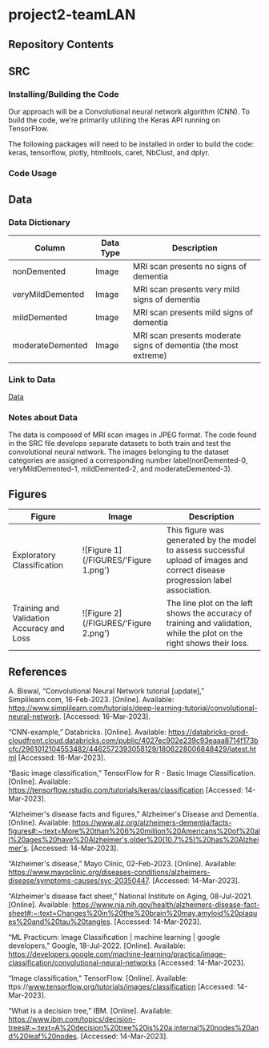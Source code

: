 # project2-teamLAN
## Repository Contents 

## SRC
### Installing/Building the Code
Our approach will be a Convolutional neural network algorithm (CNN). To build the code, we're primarily utilizing the Keras API running on TensorFlow. 

The following packages will need to be installed in order to build the code: keras, tensorflow, plotly, htmltools, caret, NbClust, and dplyr.

### Code Usage


## Data
### Data Dictionary
| Column | Data Type | Description |
| --- | --- | --- |
| nonDemented | Image | MRI scan presents no signs of dementia |
| veryMildDemented | Image | MRI scan presents very mild signs of dementia |
| mildDemented | Image | MRI scan presents mild signs of dementia |
| moderateDemented | Image | MRI scan presents moderate signs of dementia (the most extreme) |

### Link to Data
[Data](https://www.kaggle.com/datasets/shahidzikria/alz-dataset) 

### Notes about Data
The data is composed of MRI scan images in JPEG format. The code found in the SRC file develops separate datasets to both train and test the convolutional neural network. The images belonging to the dataset categories are assigned a corresponding number label(nonDemented-0, veryMildDemented-1, mildDemented-2, and moderateDemented-3). 

## Figures 

| Figure | Image | Description |
| --- | --- | --- |
| Exploratory Classification | ![Figure 1](/FIGURES/'Figure 1.png') | This figure was generated by the model to assess successful upload of images and correct disease progression label association. |
| Training and Validation Accuracy and Loss | ![Figure 2](/FIGURES/'Figure 2.png') | The line plot on the left shows the accuracy of training and validation, while the plot on the right shows their loss. |

## References
A. Biswal, “Convolutional Neural Network tutorial [update],” Simplilearn.com, 16-Feb-2023. [Online]. Available: https://www.simplilearn.com/tutorials/deep-learning-tutorial/convolutional-neural-network. [Accessed: 16-Mar-2023]. 

“CNN-example,” Databricks. [Online]. Available: https://databricks-prod-cloudfront.cloud.databricks.com/public/4027ec902e239c93eaaa8714f173bcfc/2961012104553482/4462572393058129/1806228006848429/latest.html [Accessed: 16-Mar-2023]. 

“Basic image classification,” TensorFlow for R - Basic Image Classification. [Online]. Available: https://tensorflow.rstudio.com/tutorials/keras/classification  [Accessed: 14-Mar-2023]. 

“Alzheimer's disease facts and figures,” Alzheimer's Disease and Dementia. [Online]. Available: https://www.alz.org/alzheimers-dementia/facts-figures#:~:text=More%20than%206%20million%20Americans%20of%20all%20ages%20have%20Alzheimer's,older%20(10.7%25)%20has%20Alzheimer's. [Accessed: 14-Mar-2023].

“Alzheimer's disease,” Mayo Clinic, 02-Feb-2023. [Online]. Available: https://www.mayoclinic.org/diseases-conditions/alzheimers-disease/symptoms-causes/syc-20350447. [Accessed: 14-Mar-2023]. 

“Alzheimer's disease fact sheet,” National Institute on Aging, 08-Jul-2021. [Online]. Available: https://www.nia.nih.gov/health/alzheimers-disease-fact-sheet#:~:text=Changes%20in%20the%20brain%20may,amyloid%20plaques%20and%20tau%20tangles. [Accessed: 14-Mar-2023]. 

“ML Practicum: Image Classification  |  machine learning  |  google developers,” Google, 18-Jul-2022. [Online]. Available: https://developers.google.com/machine-learning/practica/image-classification/convolutional-neural-networks  [Accessed: 14-Mar-2023]. 

“Image classification,” TensorFlow. [Online]. Available: 
ttps://www.tensorflow.org/tutorials/images/classification  [Accessed: 14-Mar-2023]. 

“What is a decision tree,” IBM. [Online]. Available: https://www.ibm.com/topics/decision-trees#:~:text=A%20decision%20tree%20is%20a,internal%20nodes%20and%20leaf%20nodes. [Accessed: 14-Mar-2023]. 

